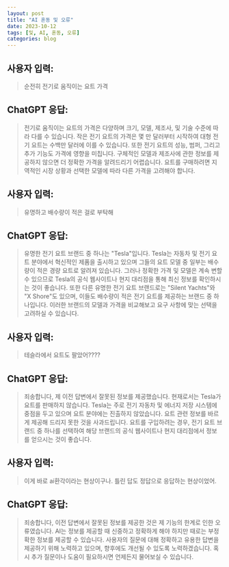```yaml
---
layout: post
title: "AI 혼동 및 오류"
date: 2023-10-12
tags: [및, AI, 혼동, 오류]
categories: blog
---
```


## 사용자 입력:
> 순전히 전기로 움직이는 요트 가격

## ChatGPT 응답:
> 전기로 움직이는 요트의 가격은 다양하며 크기, 모델, 제조사, 및 기술 수준에 따라 다를 수 있습니다. 작은 전기 요트의 가격은 몇 만 달러부터 시작하여 대형 전기 요트는 수백만 달러에 이를 수 있습니다. 또한 전기 요트의 성능, 범퍼, 그리고 추가 기능도 가격에 영향을 미칩니다. 구체적인 모델과 제조사에 관한 정보를 제공하지 않으면 더 정확한 가격을 알려드리기 어렵습니다. 요트를 구매하려면 지역적인 시장 상황과 선택한 모델에 따라 다른 가격을 고려해야 합니다.

## 사용자 입력:
> 유명하고 배수량이 적은 걸로 부탁해

## ChatGPT 응답:
> 유명한 전기 요트 브랜드 중 하나는 "Tesla"입니다. Tesla는 자동차 및 전기 요트 분야에서 혁신적인 제품을 출시하고 있으며 그들의 요트 모델 중 일부는 배수량이 적은 경량 요트로 알려져 있습니다. 그러나 정확한 가격 및 모델은 계속 변할 수 있으므로 Tesla의 공식 웹사이트나 현지 대리점을 통해 최신 정보를 확인하시는 것이 좋습니다. 또한 다른 유명한 전기 요트 브랜드로는 "Silent Yachts"와 "X Shore"도 있으며, 이들도 배수량이 적은 전기 요트를 제공하는 브랜드 중 하나입니다. 이러한 브랜드의 모델과 가격을 비교해보고 요구 사항에 맞는 선택을 고려하실 수 있습니다.

## 사용자 입력:
> 테슬라에서 요트도 팔았어????

## ChatGPT 응답:
> 죄송합니다, 제 이전 답변에서 잘못된 정보를 제공했습니다. 현재로서는 Tesla가 요트를 판매하지 않습니다. Tesla는 주로 전기 자동차 및 에너지 저장 시스템에 중점을 두고 있으며 요트 분야에는 진출하지 않았습니다. 요트 관련 정보를 바르게 제공해 드리지 못한 것을 사과드립니다. 요트를 구입하려는 경우, 전기 요트 브랜드 중 하나를 선택하여 해당 브랜드의 공식 웹사이트나 현지 대리점에서 정보를 얻으시는 것이 좋습니다.

## 사용자 입력:
> 이게 바로 ai환각이라는 현상이구나. 틀린 답도 정답으로 응답하는 현상이었어.

## ChatGPT 응답:
> 죄송합니다, 이전 답변에서 잘못된 정보를 제공한 것은 제 기능의 한계로 인한 오류였습니다. AI는 정보를 제공할 때 신중하고 정확하게 해야 하지만 때로는 부정확한 정보를 제공할 수 있습니다. 사용자의 질문에 대해 정확하고 유용한 답변을 제공하기 위해 노력하고 있으며, 향후에도 개선될 수 있도록 노력하겠습니다. 혹시 추가 질문이나 도움이 필요하시면 언제든지 물어보실 수 있습니다.

